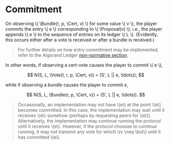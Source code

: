 $$
\newcommand \Cert {\mathit{cert}}
\newcommand \Vote {\mathrm{Vote}}
\newcommand \Bundle {\mathrm{Bundle}}
\newcommand \Proposal {\mathrm{Proposal}}
$$

# Commitment

On observing \\( \Bundle(r, p, \Cert, v) \\) for some value \\( v \\), the player
_commits_ the entry \\( e \\) corresponding to \\( \Proposal(v) \\); i.e., the
player appends \\( e \\) to the sequence of entries on its ledger \\( L \\).
(Evidently, this occurs either after a vote is received or after a
bundle is received.)

> For further details on how entry commitment may be implemented, refer to the
> Algorand Ledger [non-normative section](./ledger-overview.md).

In other words, if observing a cert-vote causes the player to commit
\\( e \\),

$$
N(S, L, \Vote(I, r, p, \Cert, v)) = (S', L || e, \ldots));
$$

while if observing a bundle causes the player to commit $e$,

$$
N(S, L, \Bundle(r, p, \Cert, v)) = (S', L || e, \ldots)).
$$

> Occasionally, an implementation may not have \\(e\\) at the point \\(e\\) becomes
> committed. In this case, the implementation may wait until it receives \\(e\\)
> somehow (perhaps by requesting peers for \\(e\\)). Alternatively, the implementation
> may continue running the protocol until it receives \\(e\\). However, if the protocol
> chooses to continue running, it may not transmit any vote for which \\(v \neq \bot\\)
> until it has committed \\(e\\).